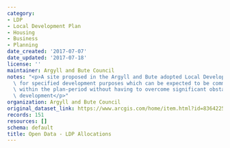 ```yaml
---
category:
- LDP
- Local Development Plan
- Housing
- Business
- Planning
date_created: '2017-07-07'
date_updated: '2017-07-18'
license: ''
maintainer: Argyll and Bute Council
notes: "<p>A site proposed in the Argyll and Bute adopted Local Development Plan 2015\_\
  \ for specified development purposes which can be expected to be commenced or delivered\
  \ within the plan-period without having to overcome significant obstacles to the\
  \ development</p>"
organization: Argyll and Bute Council
original_dataset_link: https://www.arcgis.com/home/item.html?id=8364225b91c84cb9aed59dead8297185
records: 151
resources: []
schema: default
title: Open Data - LDP Allocations
---
```

